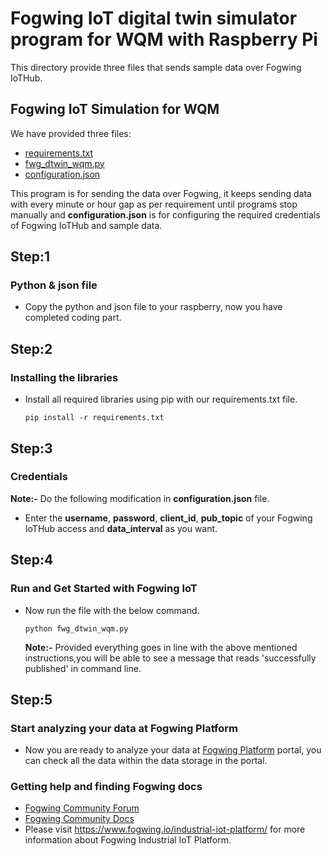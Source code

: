 # Fogwing IoT digital twin  simulator program for WQM with Raspberry Pi
This directory provide three files that sends sample data over Fogwing IoTHub.

## Fogwing IoT Simulation for WQM
We have provided three files:
* [requirements.txt](https://github.com/factana/fogwing-digital-twin-for-wqm/blob/master/requirements.txt)
* [fwg_dtwin_wqm.py](https://github.com/factana/fogwing-digital-twin-for-wqm/blob/master/fwg_dtwin_wqm.py)
* [configuration.json](https://github.com/factana/fogwing-digital-twin-for-wqm/blob/master/configuration.json)

This program is for sending the data over Fogwing, 
it keeps sending data with every minute or hour gap as per requirement 
until programs stop manually 
and **configuration.json** is for configuring the required credentials of
Fogwing IoTHub and sample data.
 
 ## Step:1
 ### Python & json file
 * Copy the python and json file to your raspberry, now you have completed coding part.
 
 ## Step:2
 ### Installing the libraries
 * Install all required libraries using pip with our requirements.txt file.
    ```
    pip install -r requirements.txt
    ```
 
 ## Step:3
 ### Credentials 
**Note:-** Do the following modification in **configuration.json** file.

 * Enter the **username**, **password**, **client_id**, **pub_topic** of
   your Fogwing IoTHub access and **data_interval** as you want.
   
 ## Step:4
 ### Run and Get Started with Fogwing IoT
 * Now run the file with the below command.
    ```
    python fwg_dtwin_wqm.py
    ```
    **Note:-** Provided everything goes in line with the above mentioned
               instructions,you will be able to see a message that reads 
               'successfully published' in command line.
               
 ## Step:5
 ### Start analyzing your data at Fogwing Platform
 * Now you are ready to analyze your data at [Fogwing Platform](https://enterprise.fogwing.net/) portal,
   you can check all the data within the data storage in the portal.
   
 ### Getting help and finding Fogwing docs
 * [Fogwing Community Forum](https://enterprise.fogwing.net/)
 * [Fogwing Community Docs](https://docs.fogwing.io/)
 * Please visit https://www.fogwing.io/industrial-iot-platform/ for more information about Fogwing Industrial IoT Platform.

